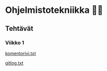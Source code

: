 # Ohjelmistotekniikka :man_technologist:

## Tehtävät

### Viikko 1
[komentorivi.txt](https://github.com/Jonne-Sotala/ot-harjoitustyo/blob/main/laskarit/viikko1/komentorivi.txt)

[gitlog.txt](https://github.com/Jonne-Sotala/ot-harjoitustyo/blob/main/laskarit/viikko1/gitlog.txt)
